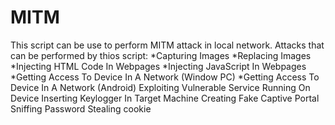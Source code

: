# MITM
This script can be use to perform MITM attack in local network.
Attacks that can be performed by thios script:
*Capturing Images
*Replacing Images 
*Injecting HTML Code In Webpages
*Injecting JavaScript In Webpages
*Getting Access To Device In A Network (Window PC)
*Getting Access To Device In A Network (Android)
Exploiting Vulnerable Service Running On Device
Inserting Keylogger In Target Machine
Creating Fake Captive Portal
Sniffing Password
Stealing cookie

